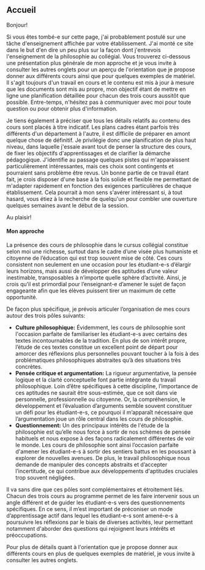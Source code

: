 Accueil
-------

Bonjour!

Si vous êtes tombé-e sur cette page, j'ai probablement postulé sur une tâche d'enseignement affichée par votre établissement. J'ai monté ce site dans le but d'en dire un peu plus sur la façon dont j'entrevois l'enseignement de la philosophie au collégial. Vous trouverez ci-dessous une présentation plus générale de mon approche et je vous invite à consulter les autres onglets pour un aperçu de l'orientation que je propose donner aux différents cours ainsi que pour quelques exemples de matériel. Il s'agit toujours d'un travail en cours et le contenu est mis à jour à mesure que les documents sont mis au propre, mon objectif étant de mettre en ligne une planification détaillée pour chacun des trois cours aussitôt que possible. Entre-temps, n'hésitez pas à communiquer avec moi pour toute question ou pour obtenir plus d'information.

Je tiens également à préciser que tous les détails relatifs au contenu des cours sont placés à titre indicatif. Les plans cadres étant parfois très différents d'un département à l'autre, il est difficile de préparer en amont quelque chose de définitif. Je privilégie donc une planification de plus haut niveau, dans laquelle j'essaie avant tout de penser la structure des cours, de fixer les objectifs d'apprentissages et de clarifier la démarche pédagogique. J'identifie au passage quelques pistes qui m'apparaissent particulièrement intéressantes, mais ces choix sont contingents et pourraient sans problème être revus. Un bonne partie de ce travail étant fait, je crois disposer d'une base à la fois solide et flexible me permettant de m'adapter rapidement en fonction des exigences particulières de chaque établissement. Cela pourrait à mon sens s'avérer intéressant si, à tout hasard, vous étiez à la recherche de quelqu'un pour combler une ouverture quelques semaines avant le début de la session.

Au plaisir!


#### Mon approche

La présence des cours de philosophie dans le cursus collégial constitue selon moi une richesse, surtout dans le cadre d’une visée plus humaniste et citoyenne de l’éducation qui est trop souvent mise de côté. 
Ces cours consistent non seulement en une occasion pour les étudiant-e-s d’élargir leurs horizons, mais aussi de développer des aptitudes d’une valeur inestimable, transposables à n’importe quelle sphère d’activité. 
Ainsi, je crois qu’il est primordial pour l’enseignant-e d’amener le sujet de façon engageante afin que les élèves puissent tirer un maximum de cette opportunité.

De façon plus spécifique, je prévois articuler l’organisation de mes cours autour des trois pôles suivants:

* **Culture philosophique:** Évidemment, les cours de philosophie sont l'occasion parfaite de familiariser les étudiant-e-s avec certains des textes incontournables de la tradition. En plus de son intérêt propre, l’étude de ces textes constitue un excellent point de départ pour amorcer des réflexions plus personnelles pouvant toucher à la fois à des problématiques philosophiques abstraites qu’à des situations très concrètes.
* **Pensée critique et argumentation:** La rigueur argumentative, la pensée logique et la clarté conceptuelle font partie intégrante du travail philosophique. Loin d’être spécifiques à cette discipline, l’importance de ces aptitudes ne saurait être sous-estimée, que ce soit dans vie personnelle, professionnelle ou citoyenne. Or, la compréhension, le développement et l’évaluation d’arguments semble souvent constituer un défi pour les étudiant-e-s, ce pourquoi il m’apparaît nécessaire que l’argumentation joue un rôle central dans les cours de philosophie.
* **Questionnement:** Un des principaux intérêts de l'étude de la philosophie est qu’elle nous force à sortir de nos schèmes de pensée habituels et nous expose à des façons radicalement différentes de voir le monde. Les cours de philosophie sont ainsi l’occasion parfaite d'amener les étudiant-e-s à sortir des sentiers battus en les poussant à explorer de nouvelles avenues. De plus, le travail philosophique nous demande de manipuler des concepts abstraits et d’accepter l’incertitude, ce qui contribue aux développements d'aptitudes cruciales trop souvent négligées. 

Il va sans dire que ces pôles sont complémentaires et étroitement liés. Chacun des trois cours au programme permet de les faire intervenir sous un angle différent et de guider les étudiant-e-s vers des questionnements spécifiques. En ce sens, il m’est important de préconiser un mode d’apprentissage actif dans lequel les étudiant-e-s sont amené-e-s à poursuivre les réflexions par le biais de diverses activités, leur permettant notamment d'aborder des questions qui rejoignent leurs intérêts et préoccupations. 

Pour plus de détails quant à l'orientation que je propose donner aux différents cours en plus de quelques exemples de matériel, je vous invite à consulter les autres onglets.

